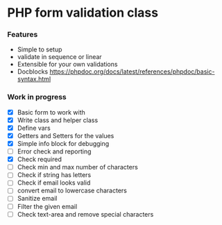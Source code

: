 # PHP form validation class
### Features
* Simple to setup
* validate in sequence or linear
* Extensible for your own validations
* Docblocks https://phpdoc.org/docs/latest/references/phpdoc/basic-syntax.html

### Work in progress
- [x] Basic form to work with
- [x] Write class and helper class
- [x] Define vars
- [x] Getters and Setters for the values
- [x] Simple info block for debugging
- [ ] Error check and reporting
- [x] Check required
- [ ] Check min and max number of characters
- [ ] Check if string has letters
- [ ] Check if email looks valid
- [ ] convert email to lowercase characters
- [ ] Sanitize email
- [ ] Filter the given email
- [ ] Check text-area and remove special characters
